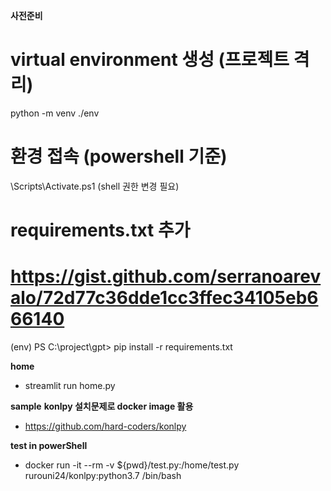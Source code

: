 **사전준비**

# virtual environment 생성 (프로젝트 격리)

python -m venv ./env

# 환경 접속 (powershell 기준)

<venv>\Scripts\Activate.ps1 (shell 권한 변경 필요)

# requirements.txt 추가

# https://gist.github.com/serranoarevalo/72d77c36dde1cc3ffec34105eb666140

(env) PS C:\project\gpt> pip install -r requirements.txt

**home**

- streamlit run home.py

**sample**
**konlpy 설치문제로 docker image 활용**

- https://github.com/hard-coders/konlpy

**test in powerShell**

- docker run -it --rm -v ${pwd}/test.py:/home/test.py rurouni24/konlpy:python3.7 /bin/bash
